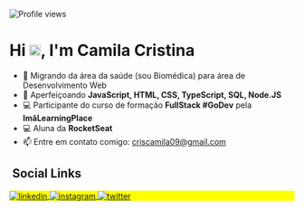 
<p align="left"> <img src="https://komarev.com/ghpvc/?username=MyllaC&color=yellow" alt="Profile views" /> </p>
<h1 align="left">Hi <img src="https://raw.githubusercontent.com/kaueMarques/kaueMarques/master/hi.gif" width="20px">, I'm Camila Cristina</h1>


- 🔭 Migrando da área da saúde (sou Biomédica) para área de Desenvolvimento Web 
- 🌱 Aperfeiçoando **JavaScript, HTML, CSS, TypeScript, SQL, Node.JS**
- 💻 Participante do curso de formação **FullStack #GoDev** pela **ImãLearningPlace**
- 💻 Aluna da **RocketSeat**
- 📫 Entre em contato comigo: criscamila09@gmail.com



## &nbsp;Social Links

<p align="left" style="background:yellow">
<a href="https://www.linkedin.com/in/camila-alves-381a39173/" target="_blank">
  <img align="center" src="https://img.shields.io/badge/CamilaAlves-05122A?style=flat&logo=linkedin" alt="linkedin"/>
</a>
<a href="https://www.instagram.com/camilacris.oa/" target="_blank">
 <img align="center" src="https://img.shields.io/badge/-camilacris.oa-05122A?style=flat&logo=instagram" alt="instagram"/>
</a>
<a href="https://twitter.com/MyllaC09" target="_blank">
  <img align="center" src="https://img.shields.io/badge/-MyllaC09-05122A?style=flat&logo=twitter" alt="twitter"/>  
</a>
</p>

